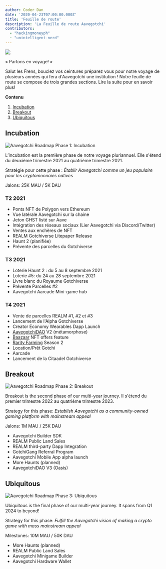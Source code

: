 ```yaml
---
author: Coder Dan
date: '2020-04-23T07:00:00.000Z'
title: 'Feuille de route'
description: 'La Feuille de route Aavegotchi'
contributors:
  - "hackingmoneyph"
  - "unintelligent-nerd"
---
```


<div class="headerImageContainer">
<img class="headerImage" src="/roadmap/roadmap.png">
<p class="headerImageText">« Partons en voyage! »</p>
</div>

Salut les Frens, bouclez vos ceintures préparez vous pour notre voyage de plusieurs années qui fera d'Aavegotchi une institution ! Notre feuille de route se compose de trois grandes sections. Lire la suite pour en savoir plus!

<div class="contentsBox">

**Contenu**

<ol>
<li><a href=#incubation>Incubation</a></li>
<li><a href=#breakout>Breakout</a></li>
<li><a href=#ubiquitous>Ubiquitous</a></li>
</ol>

</div>

## Incubation

<img class = "bodyImage" src = "/roadmap/phase-1-incubation.png" alt = "Aavegotchi Roadmap Phase 1: Incubation" />

L’incubation est la première phase de notre voyage pluriannuel. Elle s'étend du deuxième trimestre 2021 au quatrième trimestre 2021.

Stratégie pour cette phase : *Établir Aavegotchi comme un jeu populaire pour les cryptomonnaies natives*

Jalons: 25K MAU / 5K DAU

### T2 2021

* Ponts NFT de Polygon vers Ethereum
* Vue latérale Aavegotchi sur la chaine
* Jeton GHST listé sur Aave
* Intégration des réseaux sociaux (Lier Aavegotchi via Discord/Twitter)
* Ventes aux enchères de NFT
* REALM Gotchiverse Litepaper Release
* Haunt 2 (planifiée)
* Prévente des parcelles du Gotchiverse

### T3 2021

* Loterie Haunt 2 : du 5 au 8 septembre 2021
* Loterie #5: du 24 au 28 septembre 2021
* Livre blanc du Royaume Gotchiverse
* Prévente Parcelles #2
* Aavegotchi Aarcade Mini-game hub

### T4 2021

* Vente de parcelles REALM #1, #2 et #3
* Lancement de l'Alpha Gotchiverse
* Creator Economy Wearables Dapp Launch
* [AavegotchiDAO](/dao) V2 (métamorphose)
* [Baazaar](/baazaar) NFT offers feature
* [Rarity Farming](/rarity-farming) Season 2
* Location/Prêt Gotchi
* Aarcade
* Lancement de la Citaadel Gotchiverse

## Breakout

<img class = "bodyImage" src = "/roadmap/phase-2-breakout.png" alt = "Aavegotchi Roadmap Phase 2: Breakout" />

Breakout is the second phase of our multi-year journey. Il s'étend du premier trimestre 2022 au quatrième trimestre 2023.

Strategy for this phase: *Establish Aavegotchi as a community-owned gaming platform with mainstream appeal*

Jalons: 1M MAU / 25K DAU

* Aavegotchi Builder SDK
* REALM Public Land Sales
* REALM third-party Dapp Integration
* GotchiGang Referral Program
* Aavegotchi Mobile App alpha launch
* More Haunts (planned)
* AavegotchiDAO V3 (Oasis)

## Ubiquitous

<img class = "bodyImage" src = "/roadmap/phase-3-ubiquitous.png" alt = "Aavegotchi Roadmap Phase 3: Ubiquitous" />

Ubiquitous is the final phase of our multi-year journey. It spans from Q1 2024 to beyond!

Strategy for this phase: *Fulfill the Aavegotchi vision of making a crypto game with mass mainstream appeal*

Milestones: 10M MAU / 50K DAU

* More Haunts (planned)
* REALM Public Land Sales
* Aavegotchi Minigame Builder
* Aavegotchi Hardware Wallet